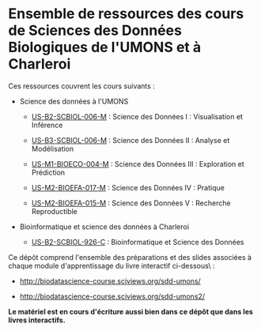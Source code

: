 # Ensemble de ressources des cours de Sciences des Données Biologiques de l'UMONS et à Charleroi

Ces ressources couvrent les cours suivants :

- Science des données à l'UMONS
    + [US-B2-SCBIOL-006-M](http://applications.umons.ac.be/web/fr/pde/2019-2020/ue/US-B2-SCBIOL-006-M.htm) : Science des Données I : Visualisation et Inférence

    + [US-B3-SCBIOL-006-M](http://applications.umons.ac.be/web/fr/pde/2019-2020/ue/US-B3-SCBIOL-006-M.htm) : Science des Données II : Analyse et Modélisation
    
    + [US-M1-BIOECO-004-M](http://applications.umons.ac.be/web/fr/pde/2019-2020/ue/US-M1-BIOECO-004-M.htm) : Science des Données III : Exploration et Prédiction
    
    + [US-M2-BIOEFA-017-M](http://applications.umons.ac.be/web/fr/pde/2019-2020/ue/US-M2-BIOEFA-017-M.htm) : Science des Données IV : Pratique
    
    + [US-M2-BIOEFA-015-M](http://applications.umons.ac.be/web/fr/pde/2019-2020/ue/US-M2-BIOEFA-015-M.htm) : Science des Données V : Recherche Reproductible

- Bioinformatique et science des données à Charleroi
    + [US-B2-SCBIOL-926-C](http://applications.umons.ac.be/web/fr/pde/2019-2020/ue/US-B2-SCBIOC-926-C.htm) : Bioinformatique et Science des Données

Ce dépôt comprend l'ensemble des préparations et des slides associées à chaque module d'apprentissage du livre interactif ci-dessous\ :

- <http://biodatascience-course.sciviews.org/sdd-umons/>

- <http://biodatascience-course.sciviews.org/sdd-umons2/>

**Le matériel est en cours d'écriture aussi bien dans ce dépôt que dans les livres interactifs.**
